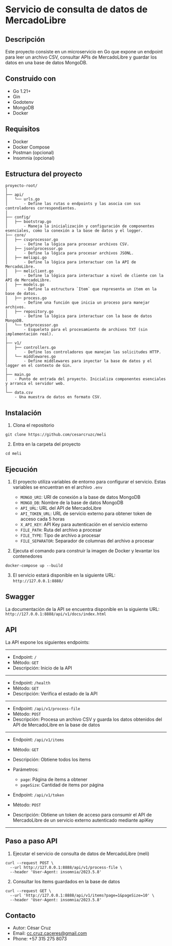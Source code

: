 # Servicio de consulta de datos de MercadoLibre

## Descripción

Este proyecto consiste en un microservicio en Go que expone un endpoint para leer un archivo CSV, consultar APIs de
MercadoLibre y guardar los datos en una base de datos MongoDB.

## Construido con

- Go 1.21+
- Gin
- Godotenv
- MongoDB
- Docker

## Requisitos

- Docker
- Docker Compose
- Postman (opcional)
- Insomnia (opcional)

## Estructura del proyecto

```
proyecto-root/
│
├── api/
│   └── urls.go
│       - Define las rutas o endpoints y las asocia con sus controladores correspondientes.
│
├── config/
│   ├── bootstrap.go
│       - Maneja la inicialización y configuración de componentes esenciales, como la conexión a la base de datos y el logger.
├── core/
│   ├── csvprocessor.go
│       - Define la lógica para procesar archivos CSV.
│   ├── jsonlprocessor.go
│       - Define la lógica para procesar archivos JSONL.
│   ├── meliapi.go
│       - Define la lógica para interactuar con la API de MercadoLibre.
│   ├── meliclient.go
│       - Define la lógica para interactuar a nivel de cliente con la API de MercadoLibre.
│   ├── models.go
│       - Define la estructura `Item` que representa un ítem en la base de datos.
│   ├── process.go
│       - Define una función que inicia un proceso para manejar archivos.
│   ├── repository.go
│       - Define la lógica para interactuar con la base de datos MongoDB.
│   └── txtprocessor.go
│       - Esqueleto para el procesamiento de archivos TXT (sin implementación real).
│
├── v1/
│   ├── controllers.go
│       - Define los controladores que manejan las solicitudes HTTP.
│   └── middlewares.go
│       - Define middlewares para inyectar la base de datos y el logger en el contexto de Gin.
│
├── main.go
│   - Punto de entrada del proyecto. Inicializa componentes esenciales y arranca el servidor web.
│
└── data.csv
    - Una muestra de datos en formato CSV.

```

## Instalación

1. Clona el repositorio

```
git clone https://github.com/cesarcruzc/meli
```

2. Entra en la carpeta del proyecto

```
cd meli
```

## Ejecución

1. El proyecto utiliza variables de entorno para configurar el servicio. Estas variables se encuentran en el
   archivo `.env`

    - `MONGO_URI`: URI de conexión a la base de datos MongoDB
    - `MONGO_DB`: Nombre de la base de datos MongoDB
    - `API_URL`: URL del API de MercadoLibre
    - `API_TOKEN_URL`: URL de servicio externo para obtener token de acceso cada 5 horas
    - `X_API_KEY`: API Key para autenticación en el servicio externo
    - `FILE_PATH`: Ruta del archivo a procesar
    - `FILE_TYPE`: Tipo de archivo a procesar
    - `FILE_SEPARATOR`: Separador de columnas del archivo a procesar

2. Ejecuta el comando para construir la imagen de Docker y levantar los contenedores

  ```
  docker-compose up --build
  ``` 

3. El servicio estará disponible en la siguiente URL: `http://127.0.0.1:8888/`

## Swagger

La documentación de la API se encuentra disponible en la siguiente URL: `http://127.0.0.1:8888/api/v1/docs/index.html`

## API

La API expone los siguientes endpoints:

---

- Endpoint: `/`
- Método: `GET`
- Descripción: Inicio de la API

---

- Endpoint: `/health`
- Método: `GET`
- Descripción: Verifica el estado de la API

---

- Endpoint: `/api/v1/process-file`
- Método: `POST`
- Descripción: Procesa un archivo CSV y guarda los datos obtenidos del API de MercadoLibre en la base de datos

---

- Endpoint: `/api/v1/items`
- Método: `GET`
- Descripción: Obtiene todos los items
- Parámetros:
    - `page`: Página de items a obtener
    - `pageSize`: Cantidad de items por página


- Endpoint: `/api/v1/token`
- Método: `POST`
- Descripción: Obtiene un token de acceso para consumir el API de MercadoLibre de un servicio externo autenticado
  mediante apiKey

---

## Paso a paso API
1. Ejecutar el servicio de consulta de datos de MercadoLibre (meli)

```
curl --request POST \
  --url http://127.0.0.1:8888/api/v1/process-file \
  --header 'User-Agent: insomnia/2023.5.8'
```
2. Consultar los items guardados en la base de datos
```
curl --request GET \
  --url 'http://127.0.0.1:8888/api/v1/items?page=1&pageSize=10' \
  --header 'User-Agent: insomnia/2023.5.8'
```

## Contacto

- Autor: César Cruz
- Email: cc.cruz.caceres@gmail.com
- Phone: +57 315 275 8073